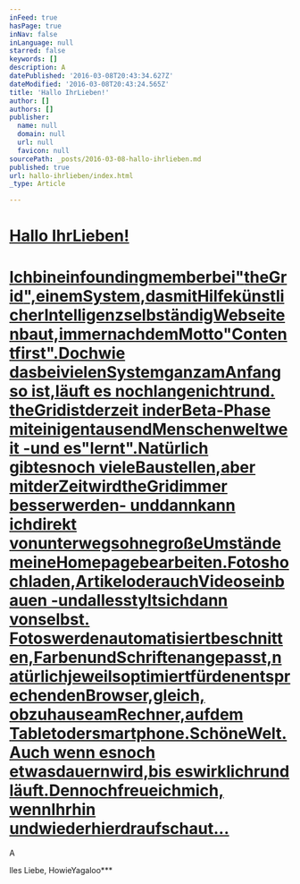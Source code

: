 ```yaml
---
inFeed: true
hasPage: true
inNav: false
inLanguage: null
starred: false
keywords: []
description: A
datePublished: '2016-03-08T20:43:34.627Z'
dateModified: '2016-03-08T20:43:24.565Z'
title: 'Hallo IhrLieben!'
author: []
authors: []
publisher:
  name: null
  domain: null
  url: null
  favicon: null
sourcePath: _posts/2016-03-08-hallo-ihrlieben.md
published: true
url: hallo-ihrlieben/index.html
_type: Article

---
```

# [Hallo IhrLieben!][0]

# [Ichbinein**foundingmember**bei"**theGrid**",einemSystem,dasmitHilfekünstlicherIntelligenzselbständigWebseitenbaut,immernachdemMotto"Contentfirst".Dochwie dasbeivielenSystemganzamAnfang so ist,läuft es nochlangenichtrund. theGridistderzeit inderBeta-Phase miteinigentausendMenschenweltweit -und es"lernt".Natürlich gibtesnoch vieleBaustellen,aber mitderZeitwirdtheGridimmer besserwerden- unddannkann ichdirekt vonunterwegsohnegroßeUmständemeineHomepagebearbeiten.Fotoshochladen,ArtikeloderauchVideoseinbauen -undallesstyltsichdann vonselbst. Fotoswerdenautomatisiertbeschnitten,FarbenundSchriftenangepasst,natürlichjeweilsoptimiertfürdenentsprechendenBrowser,gleich, obzuhauseamRechner,aufdem Tabletodersmartphone.SchöneWelt.Auch wenn esnoch etwasdauernwird,bis eswirklichrund läuft.Dennochfreueichmich, wennIhrhin undwiederhierdraufschaut...][1]

A

lles Liebe, HowieYagaloo\*\*\*

[0]: null
[1]: https://thegrid.ai/howie-yagaloo-photography/hallo-ihr-liebenich-bin-ein-founding-memberbei-thegrid-e/